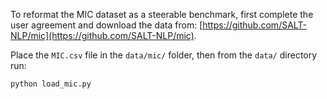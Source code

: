 To reformat the MIC dataset as a steerable benchmark, first complete the user agreement and download the data from: [https://github.com/SALT-NLP/mic](https://github.com/SALT-NLP/mic).

Place the `MIC.csv` file in the `data/mic/` folder, then from the `data/` directory run:
```
python load_mic.py
```
